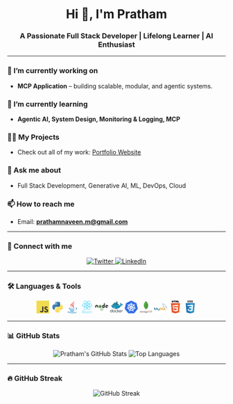 <h1 align="center">Hi 👋, I'm Pratham</h1>
<h3 align="center">A Passionate Full Stack Developer | Lifelong Learner | AI Enthusiast</h3>

---

### 🔭 I’m currently working on
- **MCP Application** – building scalable, modular, and agentic systems.

### 🌱 I’m currently learning
- **Agentic AI, System Design, Monitoring & Logging, MCP**

### 👨‍💻 My Projects
- Check out all of my work: [Portfolio Website](https://prathamnaveen.github.io/Portfolio_Website/)

### 💬 Ask me about
- Full Stack Development, Generative AI, ML, DevOps, Cloud  

### 📫 How to reach me
- Email: **[prathamnaveen.m@gmail.com](mailto:prathamnaveen.m@gmail.com)**

---

### 🔗 Connect with me
<p align="center">
  <a href="https://twitter.com/pratham_naveen" target="_blank">
    <img src="https://img.shields.io/badge/Twitter-00acee?style=for-the-badge&logo=twitter&logoColor=white" alt="Twitter"/>
  </a>
  <a href="https://linkedin.com/in/pratham-naveen-ba4a09281" target="_blank">
    <img src="https://img.shields.io/badge/LinkedIn-0077B5?style=for-the-badge&logo=linkedin&logoColor=white" alt="LinkedIn"/>
  </a>
</p>

---

### 🛠️ Languages & Tools
<p align="center">
  <img src="https://raw.githubusercontent.com/devicons/devicon/master/icons/javascript/javascript-original.svg" height="30"/>
  <img src="https://raw.githubusercontent.com/devicons/devicon/master/icons/python/python-original.svg" height="30"/>
  <img src="https://raw.githubusercontent.com/devicons/devicon/master/icons/java/java-original.svg" height="30"/>
  <img src="https://raw.githubusercontent.com/devicons/devicon/master/icons/react/react-original-wordmark.svg" height="30"/>
  <img src="https://raw.githubusercontent.com/devicons/devicon/master/icons/nodejs/nodejs-original-wordmark.svg" height="30"/>
  <img src="https://raw.githubusercontent.com/devicons/devicon/master/icons/docker/docker-original-wordmark.svg" height="30"/>
  <img src="https://raw.githubusercontent.com/devicons/devicon/master/icons/kubernetes/kubernetes-plain.svg" height="30"/>
  <img src="https://raw.githubusercontent.com/devicons/devicon/master/icons/mongodb/mongodb-original-wordmark.svg" height="30"/>
  <img src="https://raw.githubusercontent.com/devicons/devicon/master/icons/mysql/mysql-original-wordmark.svg" height="30"/>
  <img src="https://raw.githubusercontent.com/devicons/devicon/master/icons/html5/html5-original-wordmark.svg" height="30"/>
  <img src="https://raw.githubusercontent.com/devicons/devicon/master/icons/css3/css3-original-wordmark.svg" height="30"/>
</p>

---

### 📊 GitHub Stats
<p align="center">
  <img src="https://github-readme-stats.vercel.app/api?username=prathamnaveen&show_icons=true&hide_title=true&count_private=true&theme=radical" alt="Pratham's GitHub Stats"/>
  <img src="https://github-readme-stats.vercel.app/api/top-langs/?username=prathamnaveen&layout=compact&hide_title=true&theme=radical" alt="Top Languages"/>
</p>

---

### 🔥 GitHub Streak
<p align="center">
  <img src="https://github-readme-streak-stats.herokuapp.com/?user=prathamnaveen&theme=radical" alt="GitHub Streak"/>
</p>
